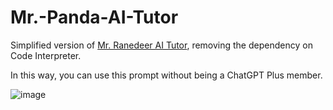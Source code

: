 # Mr.-Panda-AI-Tutor
Simplified version of [Mr. Ranedeer AI Tutor](https://github.com/JushBJJ/Mr.-Ranedeer-AI-Tutor), removing the dependency on Code Interpreter.

In this way, you can use this prompt without being a ChatGPT Plus member.

![image](https://github.com/shelltea/Mr.-Panda-AI-Tutor/assets/864375/b865efd5-16e2-40d2-b633-de7bf075a56c)
